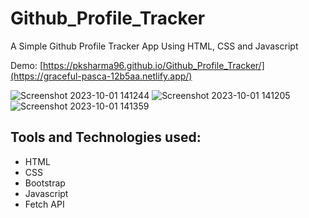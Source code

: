 # Github_Profile_Tracker
A Simple Github Profile Tracker App Using HTML, CSS and Javascript

Demo: [https://pksharma96.github.io/Github_Profile_Tracker/](https://graceful-pasca-12b5aa.netlify.app/)

![Screenshot 2023-10-01 141244](https://github.com/PKSharma96/Github_Profile_Tracker/assets/77106007/69363831-c1ac-4e96-a9ba-9398b9d0098b)
![Screenshot 2023-10-01 141205](https://github.com/PKSharma96/Github_Profile_Tracker/assets/77106007/7b93dff6-ede6-4208-bbdf-8c1c30dca9a3)
![Screenshot 2023-10-01 141359](https://github.com/PKSharma96/Github_Profile_Tracker/assets/77106007/f387454e-715e-4c47-8bc9-15323eb9ca30)



## Tools and Technologies used: 
- HTML
- CSS 
- Bootstrap
- Javascript 
- Fetch API
